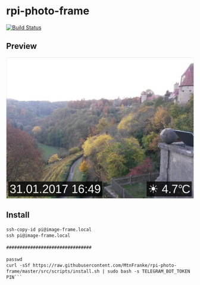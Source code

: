 # rpi-photo-frame

[![Build Status](https://travis-ci.org/MtnFranke/rpi-photo-frame.svg?branch=master)](https://travis-ci.org/MtnFranke/rpi-photo-frame)

## Preview

![Preview](https://github.com/MtnFranke/rpi-photo-frame/raw/master/doc/preview.png)

## Install

```
ssh-copy-id pi@image-frame.local
ssh pi@image-frame.local

################################

passwd
curl -sSf https://raw.githubusercontent.com/MtnFranke/rpi-photo-frame/master/src/scripts/install.sh | sudo bash -s TELEGRAM_BOT_TOKEN PIN```
```
